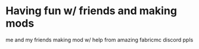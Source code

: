 # Having fun w/ friends and making mods
me and my friends making mod w/ help from amazing fabricmc discord ppls
